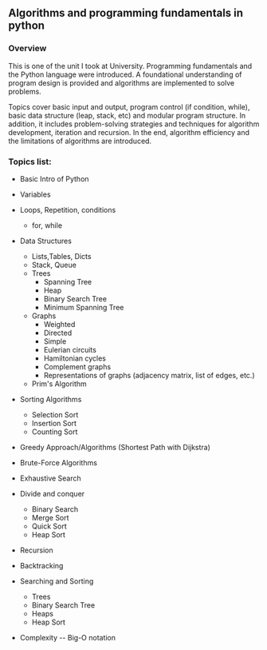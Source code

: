 ## Algorithms and programming fundamentals in python

### Overview
This is one of the unit I took at University. Programming fundamentals and the Python language were introduced. A foundational understanding of program design is provided and algorithms are implemented to solve problems.

Topics cover basic input and output, program control (if condition, while), basic data structure (leap, stack, etc) and modular program structure. In addition, it includes problem-solving strategies and techniques for algorithm development, iteration and recursion. In the end, algorithm efficiency and the limitations of algorithms are introduced.


### Topics list:
* Basic Intro of Python
* Variables 
* Loops, Repetition, conditions
  * for, while
  
* Data Structures
  * Lists,Tables, Dicts
  *   Stack, Queue
  * Trees
    * Spanning Tree
    * Heap
    * Binary Search Tree
    * Minimum Spanning Tree
  * Graphs
    * Weighted
    * Directed
    * Simple
    * Eulerian circuits
    * Hamiltonian cycles
    * Complement graphs
    * Representations of graphs (adjacency matrix, list of edges, etc.)
  * Prim's Algorithm
* Sorting Algorithms
  * Selection Sort
  * Insertion Sort
  * Counting Sort
* Greedy Approach/Algorithms (Shortest Path with Dijkstra)
* Brute-Force Algorithms
* Exhaustive Search
* Divide and conquer
  * Binary Search
  * Merge Sort
  * Quick Sort
  * Heap Sort
* Recursion
* Backtracking
* Searching and Sorting
  * Trees
  * Binary Search Tree
  * Heaps
  * Heap Sort
* Complexity -- Big-O notation